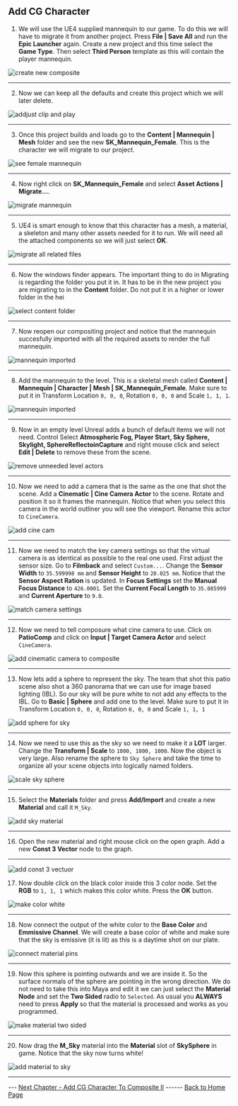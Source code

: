 ## Add CG Character

1.  We will use the UE4 supplied mannequin to our game.  To do this we will have to migrate it from another project.  Press **File | Save All** and run the **Epic Launcher** again.  Create a new project and this time select the **Game Type**.  Then select **Third Person** template as this will contain the player mannequin.

![create new composite](../images/thirdPersonGameProject.jpg)

***

2. Now we can keep all the defaults and create this project which we will later delete. 

![addjust clip and play](../images/createTempProject.jpg)

***

3. Once this project builds and loads go to the **Content | Mannequin | Mesh** folder and see the new **SK_Mannequin_Female**.  This is the character we will migrate to our project.

![see female mannequin](../images/femalmanequin.jpg)

***

4. Now right click on **SK_Mannequin_Female** and select **Asset Actions | Migrate...**.

![migrate mannequin](../images/migrateMannequin.jpg)

***

5. UE4 is smart enough to know that this character has a mesh, a material, a skeleton and many other assets needed for it to run.  We will need all the attached components so we will just select **OK**.

![migrate all related files](../images/ue4SelectsAllNeedeFiles.jpg)

***

6. Now the windows finder appears.  The important thing to do in Migrating is regarding the folder you put it in.  It has to be in the new project you are migrating to in the **Content** folder.  Do not put it in a higher or lower folder in the hei

![select content folder](../images/selectContentFolder.jpg)

***

7. Now reopen our compositing project and notice that the mannequin succesfully imported with all the required assets to render the full mannequin.


![mannequin imported](../images/mannequinImported.jpg)

***

8. Add the mannequin to the level.  This is a skeletal mesh called **Content | Mannequin | Character | Mesh | SK_Mannequin_Female**.  Make sure to put it in Transform Location `0, 0, 0`, Rotation `0, 0, 0` and Scale `1, 1, 1`.

![mannequin imported](../images/addMannequinToLevel.jpg)

***

9. Now in an empty level Unreal adds a bunch of default items we will not need.  Control Select **Atmospheric Fog, Player Start, Sky Sphere, Skylight, SphereReflectoinCapture** and right mouse click and select **Edit | Delete** to remove these from the scene.

![remove unneeded level actors](../images/deletePeripheralObjects.jpg)

***

10. Now we need to add a camera that is the same as the one that shot the scene.  Add a **Cinematic | Cine Camera Actor** to the scene.  Rotate and position it so it frames the mannequin.  Notice that when you select this camera in the world outliner you will see the viewport. Rename this actor to `CineCamera`.

![add cine cam](../images/addCineMac.jpg)

***

11. Now we need to match the key camera settings so that the virtual camera is as identical as possible to the real one used. First adjust the sensor size.  Go to **Filmback** and select `Custom...`. Change the **Sensor Width** to `35.599998 mm` and **Sensor Height** to `20.025 mm`.  Notice that the **Sensor Aspect Ration** is updated. In **Focus Settings** set the **Manual Focus Distance** to `426.0001`.  Set the **Current Focal Length** to `35.085999` and **Current Aperture** to `9.0`.

![match camera settings](../images/matchCamSettings.jpg)

***


12.  Now we need to tell composure what cine camera to use.  Click on **PatioComp** and click on **Input | Target Camera Actor** and select `CineCamera`.

![add cinematic camera to composite](../images/cineCamToComp.jpg)

***

13. Now lets add a sphere to represent the sky.  The team that shot this patio scene also shot a 360 panorama that we can use for image based lighting (IBL).  So our sky will be pure white to not add any effects to the IBL. Go to **Basic | Sphere** and add one to the level.   Make sure to put it in Transform Location `0, 0, 0`, Rotation `0, 0, 0` and Scale `1, 1, 1`

![add sphere for sky](../images/addSphereForSky.jpg)


***

14. Now we need to use this as the sky so we need to make it a **LOT** larger. Change the **Transform | Scale** to `1000, 1000, 1000`.  Now the object is very large. Also rename the sphere to `Sky Sphere` and take the time to organize all your scene objects into logically named folders.  

![scale sky sphere](../images/scaleSkySphere.jpg)

***

15.  Select the **Materials** folder and press **Add/Import** and create a new **Material** and call it `M_Sky`.

![add sky material](../images/addMSkyMaterial.jpg)

***

16.  Open the new material and right mouse click on the open graph.  Add a new **Const 3 Vector** node to the graph.

***

![add const 3 vectuor](../images/addCosnt3Vector.jpg)

17. Now double click on the black color inside this 3 color node.  Set the **RGB** to `1, 1, 1` which makes this color white.  Press the **OK** button.

![make color white](../images/changeToWhite.jpg)

***

18.  Now connect the output of the white color to the **Base Color** and **Emmissive Channel**.  We will create a base color of white and make sure that the sky is emissive (it is lit) as this is a daytime shot on our plate.

![connect material pins](../images/connectMatNodes.jpg)

***

19. Now this sphere is pointing outwards and we are inside it.  So the surface normals of the sphere are pointing in the wrong direction.  We do not need to take this into Maya and edit it we can just select the **Material Node** and set the **Two Sided** radio to `Selected`.  As usual you **ALWAYS** need to press **Apply** so that the material is processed and works as you programmed.

![make material two sided](../images/twoSidedMat.jpg)

***

20.  Now drag the **M_Sky** material into the **Material** slot of **SkySphere** in game. Notice that the sky now turns white!

![add material to sky](../images/setSkyMaterial.jpg)

***

--- [Next Chapter - Add CG Character To Composite II](../cg_character_ii/README.md) ------ [Back to Home Page](../README.md)